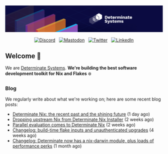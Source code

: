 <p align="center">
  <a href="https://determinate.systems" target="_blank"><img src="https://raw.githubusercontent.com/determinatesystems/.github/main/.github/banner.jpg"></a>
</p>
<p align="center">
  &nbsp;<a href="https://determinate.systems/discord" target="_blank"><img alt="Discord" src="https://img.shields.io/discord/1116012109709463613?style=for-the-badge&logo=discord&logoColor=%23ffffff&label=Discord&labelColor=%234253e8&color=%23e4e2e2"></a>&nbsp;
  &nbsp;<a href="https://hachyderm.io/@determinatesystems" target="_blank"><img alt="Mastodon" src="https://img.shields.io/badge/Mastodon-6468fa?style=for-the-badge&logo=mastodon&logoColor=%23ffffff"></a>&nbsp;
  &nbsp;<a href="https://twitter.com/DeterminateSys" target="_blank"><img alt="Twitter" src="https://img.shields.io/badge/Twitter-303030?style=for-the-badge&logo=x&logoColor=%23ffffff"></a>&nbsp;
  &nbsp;<a href="https://www.linkedin.com/company/determinate-systems" target="_blank"><img alt="LinkedIn" src="https://img.shields.io/badge/LinkedIn-1667be?style=for-the-badge&logo=linkedin&logoColor=%23ffffff"></a>&nbsp;
</p>

## Welcome 👋

We are [Determinate Systems](https://determinate.systems).
**We're building the best software development toolkit for Nix and Flakes** ❄️

### Blog 

We regularly write about what we're working on; here are some recent blog posts:


- [Determinate Nix: the recent past and the shining future](https://determinate.systems/blog/determinate-nix-recap/) (1 day ago)
- [Dropping upstream Nix from Determinate Nix Installer](https://determinate.systems/blog/installer-dropping-upstream/) (2 weeks ago)
- [Parallel evaluation comes to Determinate Nix](https://determinate.systems/blog/changelog-determinate-nix-3111/) (2 weeks ago)
- [Changelog: build-time flake inputs and unauthenticated upgrades](https://determinate.systems/blog/changelog-determinate-nix-390/) (4 weeks ago)
- [Changelog: Determinate now has a nix-darwin module, plus loads of performance perks](https://determinate.systems/blog/changelog-determinate-nix-386/) (1 month ago)
